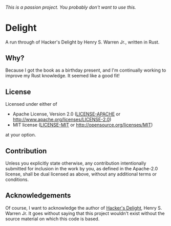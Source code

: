 ###### This is a passion project. You probably don't want to use this.

# Delight

A run through of Hacker's Delight by Henry S. Warren Jr., written in Rust.

## Why?

Because I got the book as a birthday present, and I'm continually working to
improve my Rust knowledge. It seemed like a good fit!

## License

Licensed under either of

 * Apache License, Version 2.0
   ([LICENSE-APACHE](LICENSE-APACHE) or http://www.apache.org/licenses/LICENSE-2.0)
 * MIT license
   ([LICENSE-MIT](LICENSE-MIT) or http://opensource.org/licenses/MIT)

at your option.

## Contribution

Unless you explicitly state otherwise, any contribution intentionally submitted
for inclusion in the work by you, as defined in the Apache-2.0 license, shall be
dual licensed as above, without any additional terms or conditions.

## Acknowledgements

Of course, I want to acknowledge the author of [Hacker's Delight](https://www.hackersdelight.org/),
Henry S. Warren Jr. It goes without saying that this project wouldn't exist
without the source material on which this code is based.
